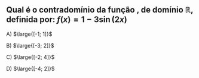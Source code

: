## Qual é o contradomínio da função , de domínio ℝ, definida por: $f(x) =1-3 \sin{(2x)}$
A) $\large{[-1; 1]}$

B) $\large{[-3; 2]}$

C) $\large{[-2; 4]}$

D) $\large{[-4; 2]}$